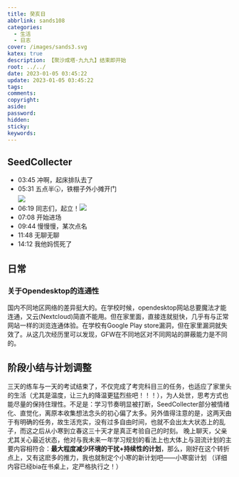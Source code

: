 ```yaml
---
title: 癸亥日
abbrlink: sands108
categories:
  - 生活
  - 日志
cover: /images/sands3.svg
katex: true
description: 【聚沙成塔·九九九】结束即开始
root: ../../
date: 2023-01-05 03:45:22
update: 2023-01-05 03:45:22
tags:
comments:
copyright:
aside:
password:
hidden:
sticky:
keywords:
---
```


## SeedCollecter
- 03:45 冲啊，起床排队去了
- 05:31 五点半🕠，铁棚子外小摊开门<br>![](/images/20230102/Pasted%20Image%2020230105053015.jpeg)
- 06:19 同志们，起立！![](/images/20230102/Pasted%20Image%2020230105061906.jpeg)
- 07:08 开始进场
- 09:44 慢慢慢，某次点名
- 11:48 无聊无聊
- 14:12 我他妈慌死了


## 日常

### 关于Opendesktop的连通性
国内不同地区网络的差异挺大的。在学校时候，opendesktop网站总要魔法才能连通，又云(Nextcloud)简直不能用。但在家里面，直接连就挺快，几乎有与正常网站一样的浏览连通体验。在学校有Google Play store漏洞，但在家里漏洞就失效了。从这几次经历里可以发现，GFW在不同地区对不同网站的屏蔽能力是不同的。

## 阶段小结与计划调整
三天的练车与一天的考试结束了，不仅完成了考完科目三的任务，也适应了家里头的生活（尤其是温度，让三九的降温更猛烈些吧！！！），为人处世，思考方式也能尽量的保持住理性。不足是：学习节奏明显被打断，SeedCollecter部分被情绪化、直觉化，离原本收集想法念头的初心偏了太多。另外值得注意的是，这两天由于有明确的任务，故生活充实，没有过多自由时间，也就不会出太大状态上的乱子，而这之后从小寒到立春这三十天才是真正考验自己的时刻。
晚上聊天，父亲尤其关心最近状态，他对与我未来一年学习规划的看法上也大体上与洄流计划的主要内容相符合：**最大程度减少环境的干扰+持续性的计划**，那么，刚好在这个转折点上，又有这麽多的推力，我也就制定个小寒的新计划吧——小寒窗计划
（详细内容已经bia在书桌上，定严格执行之！）

